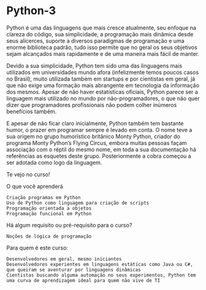 # Python-3
Python é uma das linguagens que mais cresce atualmente, seu enfoque na clareza do código, sua simplicidade, a programação mais dinâmica desde seus alicerces, suporte a diversos paradigmas de programação e uma enorme biblioteca padrão, tudo isso permite que no geral os seus objetivos sejam alcançados mais rapidamente e de uma maneira mais fácil de manter.

Devido a sua simplicidade, Python tem sido uma das linguagens mais utilizados em universidades mundo afora (infelizmente temos poucos casos no Brasil), muito utilizada também em startups e por cientistas em geral, já que não exige uma formação mais abrangente em tecnologia da informação dos mesmos. Apesar de não haver estatísticas oficiais, Python parece ser a linguagem mais utilizado no mundo por não-programadores, o que não quer dizer que programadores profissionais não podem colher inúmeros benefícios também.

E apesar de não ficar claro inicialmente, Python também tem bastante humor, o prazer em programar sempre é levado em conta. O nome teve a sua origem no grupo humorístico britânico Monty Python, criador do programa Monty Python’s Flying Circus, embora muitas pessoas façam associação com o réptil do mesmo nome, em toda a sua documentação há referências as esquetes deste grupo. Posteriormente a cobra começou a ser adotada como logo da linguagem.


Te vejo no curso!


O que você aprenderá

    Criação programas em Python
    Uso de Python como linguagem para criação de scripts
    Programação orientada a objetos
    Programação funcional em Python

Há algum requisito ou pré-requisito para o curso?

    Noções de lógica de programação

Para quem é este curso:

    Desenvolvedores em geral, mesmo iniciantes
    Desenvolvedores experientes em linguagens estáticas como Java ou C#, que queiram se aventurar por linguagens dinâmicas
    Cientistas buscando alguma automação no seus experimentos, Python tem uma curva de aprendizagem ideal para quem não vive de TI